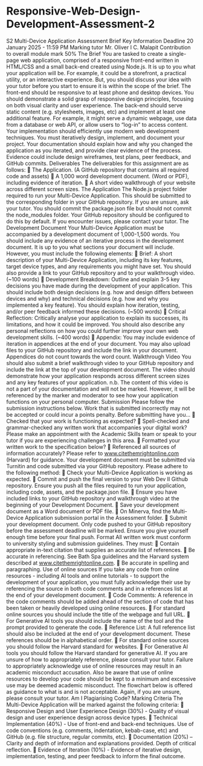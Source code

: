# Responsive-Web-Design-Development-Assessment-2

S2 Multi-Device Application Assessment Brief
Key Information
Deadline 20 January 2025 - 11:59 PM
Marking tutor Mr. Oliver I C. Malapit
Contribution to overall module mark 50%
The Brief
You are tasked to create a single-page web application, comprised of a responsive front-end
written in HTML/CSS and a small back-end created using Node.js. It is up to you what your
application will be. For example, it could be a storefront, a practical utility, or an interactive
experience. But, you should discuss your idea with your tutor before you start to ensure it is within
the scope of the brief.
The front-end should be responsive to at least phone and desktop devices. You should
demonstrate a solid grasp of responsive design principles, focusing on both visual clarity and user
experience. The back-end should serve static content (e.g. stylesheets, images, etc) and
implement at least one additional feature. For example, it might serve a dynamic webpage, use
data from a database or web API, or allow users to “log-in” to access content. Your implementation
should efficiently use modern web development techniques.
You must iteratively design, implement, and document your project. Your documentation should
explain how and why you changed the application as you iterated, and provide clear evidence of
the process. Evidence could include design wireframes, test plans, peer feedback, and GitHub
commits.
Deliverables
The deliverables for this assignment are as follows:
 The Application. (A GitHub repository that contains all required code and assets)
 A 1,000 word development document. (Word or PDF), including evidence of iteration.
 A short video walkthrough of your website across different screen sizes.
The Application
The Node.js project folder required to run your Multi-Device Application. This should be submitted
to the corresponding folder in your GitHub repository. If you are unsure, ask your tutor.
You should commit the package.json file but should not commit the node_modules folder. Your
GitHub repository should be configured to do this by default. If you encounter issues, please
contact your tutor.
The Development Document
Your Multi-Device Application must be accompanied by a development document of 1,000-1,500
words. You should include any evidence of an iterative process in the development document.
It is up to you what sections your document will include. However, you must include the following
elements:
 Brief: A short description of your Multi-Device Application, including its key features, target
device types, and any requirements you might have set. You should also provide a link to
your GitHub repository and to your walkthrough video. (~100 words)
 Development Breakdown: Outline and explain 3-5 key decisions you have made during
the development of your application. This should include both design decisions (e.g. how
and design differs between devices and why) and technical decisions (e.g. how and why
you implemented a key feature). You should explain how iteration, testing, and/or peer
feedback informed these decisions. (~500 words)
 Critical Reflection: Critically analyse your application to explain its successes, its
limitations, and how it could be improved. You should also describe any personal reflections
on how you could further improve your own web development skills. (~400 words)
 Appendix: You may include evidence of iteration in appendices at the end of your
document. You may also upload files to your GitHub repository and include the link in your
document. Appendices do not count towards the word count.
Walkthrough Video
You should also submit a brief walkthrough video to your GitHub repository and include the link at
the top of your development document. The video should demonstrate how your application
responds across different screen sizes and any key features of your application.
n.b. The content of this video is not a part of your documentation and will not be marked. However,
it will be referenced by the marker and moderator to see how your application functions on your
personal computer.
Submission
Please follow the submission instructions below. Work that is submitted incorrectly may not be
accepted or could incur a points penalty.
Before submitting have you…
 Checked that your work is functioning as expected?
 Spell-checked and grammar-checked any written work that accompanies your digital work?
Please make an appointment with the Academic Skills team or speak to your tutor if you are
experiencing challenges in this area.
 Formatted your written work to the specification below?
 Referenced all sources of information accurately? Please refer to
www.citethemrightonline.com (Harvard) for guidance.
Your development document must be submitted via Turnitin and code submitted via your GitHub
repository. Please adhere to the following method:
 Check your Multi-Device Application is working as expected.
 Commit and push the final version to your Web Dev II Github repository. Ensure you push
all the files required to run your application, including code, assets, and the package.json
file.
 Ensure you have included links to your GitHub repository and walkthrough video at the
beginning of your Development Document.
 Save your development document as a Word document or PDF file.
 On Minerva, find the Multi-Device Application submission portal in the Assessment folder.
 Submit your development document.
Only code pushed to your GitHub repository before the assessment deadline will be marked.
Ensure you give yourself enough time before your final push.
Format
All written work must conform to university styling and submission guidelines. They must:
 Contain appropriate in-text citation that supplies an accurate list of references.
 Be accurate in referencing. See Bath Spa guidelines and the Harvard system described at
www.citethemrightonline.com.
 Be accurate in spelling and paragraphing.
Use of online sources
If you take any code from online resources - including AI tools and online tutorials - to support the
development of your application, you must fully acknowledge their use by referencing the source
in both code comments and in a references list at the end of your development document.
 Code Comments: A reference in the code comments should be added ahead of the section
of code that has been taken or heavily developed using online resources.
 For standard online sources you should include the title of the webpage and full URL.
 For Generative AI tools you should include the name of the tool and the prompt provided to
generate the code.
 Reference List: A full reference list should also be included at the end of your development
document. These references should be in alphabetical order.
 For standard online sources you should follow the Harvard standard for websites.
 For Generative AI tools you should follow the Harvard standard for generative AI.
If you are unsure of how to appropriately reference, please consult your tutor. Failure to
appropriately acknowledge use of online resources may result in an academic misconduct
accusation.
Also be aware that use of online resources to develop your code should be kept to a minimum and
excessive use may be deemed academic misconduct. The flowchart below is offered as guidance
to what is and is not acceptable. Again, if you are unsure, please consult your tutor.
Am I Plagiarising Code?
Marking Criteria
The Multi-Device Application will be marked against the following criteria:
 Responsive Design and User Experience Design (30%) - Quality of visual design and
user experience design across device types.
 Technical Implementation (40%) - Use of front-end and back-end techniques. Use of code
conventions (e.g. comments, indentation, kebab-case, etc) and GitHub (e.g. file structure,
regular commits, etc).
 Documentation (20%) – Clarity and depth of information and explanations provided. Depth
of critical reflection.
 Evidence of Iteration (10%) - Evidence of iterative design, implementation, testing, and
peer feedback to inform the final outcome.
